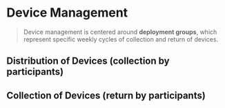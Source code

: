 # Device Management

> Device management is centered around **deployment groups**, which represent specific weekly cycles of collection and return of devices.

## Distribution of Devices \(collection by participants\)



## Collection of Devices \(return by participants\)





